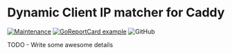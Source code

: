 # Dynamic Client IP matcher for Caddy

[![Maintenance](https://img.shields.io/badge/Maintained%3F-yes-green.svg)](https://GitHub.com/Naereen/StrapDown.js/graphs/commit-activity) [![GoReportCard example](https://goreportcard.com/badge/github.com/tuzzmaniandevil/caddy-dynamic-clientip)](https://goreportcard.com/report/github.com/tuzzmaniandevil/caddy-dynamic-clientip) ![GitHub](https://img.shields.io/github/license/tuzzmaniandevil/caddy-dynamic-clientip)

TODO - Write some awesome details 
